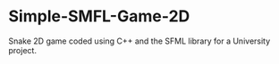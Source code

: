 # Simple-SMFL-Game-2D
 
Snake 2D game coded using C++ and the SFML library for a University project.

